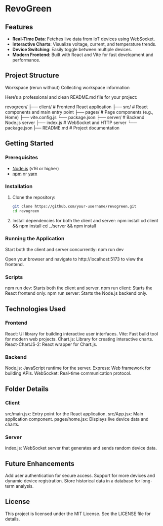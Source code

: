 # RevoGreen

## Features

- **Real-Time Data**: Fetches live data from IoT devices using WebSocket.
- **Interactive Charts**: Visualize voltage, current, and temperature trends.
- **Device Switching**: Easily toggle between multiple devices.
- **Modern Frontend**: Built with React and Vite for fast development and performance.

## Project Structure

Workspace
(rerun without)
Collecting workspace information

Here’s a professional and clean README.md file for your project:

revogreen/ 
├── client/ # Frontend React application 
  ├── src/ # React components and main entry point 
  ├── pages/ # Page components (e.g., Home) 
  ├── vite.config.js
  └── package.json 
├── server/ # Backend Node.js server 
  ├── index.js # WebSocket and HTTP server 
  └── package.json 
|── README.md # Project documentation

  
## Getting Started

### Prerequisites

- [Node.js](https://nodejs.org/) (v16 or higher)
- [npm](https://www.npmjs.com/) or [yarn](https://yarnpkg.com/)

### Installation

1. Clone the repository:

   ```sh
   git clone https://github.com/your-username/revogreen.git
   cd revogreen
2. Install dependencies for both the client and server:
  npm install
  cd client && npm install
  cd ../server && npm install

### Running the Application
Start both the client and server concurrently:
  npm run dev
  
Open your browser and navigate to http://localhost:5173 to view the frontend.

### Scripts
npm run dev: Starts both the client and server.
npm run client: Starts the React frontend only.
npm run server: Starts the Node.js backend only.

## Technologies Used
### Frontend
React: UI library for building interactive user interfaces.
Vite: Fast build tool for modern web projects.
Chart.js: Library for creating interactive charts.
React-ChartJS-2: React wrapper for Chart.js.

### Backend
Node.js: JavaScript runtime for the server.
Express: Web framework for building APIs.
WebSocket: Real-time communication protocol.

## Folder Details
### Client
src/main.jsx: Entry point for the React application.
src/App.jsx: Main application component.
pages/home.jsx: Displays live device data and charts.

### Server
index.js: WebSocket server that generates and sends random device data.

## Future Enhancements
Add user authentication for secure access.
Support for more devices and dynamic device registration.
Store historical data in a database for long-term analysis.

## License
This project is licensed under the MIT License. See the LICENSE file for details.

